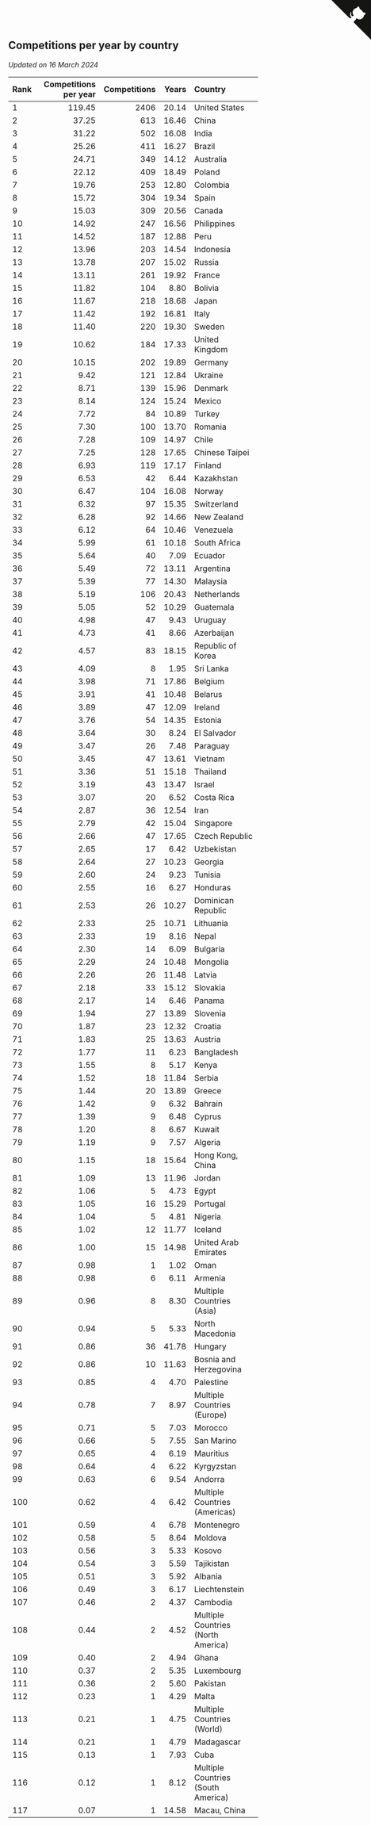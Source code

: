 ## Competitions per year by country

*Updated on 16 March 2024*

| Rank | Competitions per year | Competitions | Years | Country |
| :--- | ---: | ---: | ---: | :--- |
| 1 | 119.45 | 2406 | 20.14 | United States |
| 2 | 37.25 | 613 | 16.46 | China |
| 3 | 31.22 | 502 | 16.08 | India |
| 4 | 25.26 | 411 | 16.27 | Brazil |
| 5 | 24.71 | 349 | 14.12 | Australia |
| 6 | 22.12 | 409 | 18.49 | Poland |
| 7 | 19.76 | 253 | 12.80 | Colombia |
| 8 | 15.72 | 304 | 19.34 | Spain |
| 9 | 15.03 | 309 | 20.56 | Canada |
| 10 | 14.92 | 247 | 16.56 | Philippines |
| 11 | 14.52 | 187 | 12.88 | Peru |
| 12 | 13.96 | 203 | 14.54 | Indonesia |
| 13 | 13.78 | 207 | 15.02 | Russia |
| 14 | 13.11 | 261 | 19.92 | France |
| 15 | 11.82 | 104 | 8.80 | Bolivia |
| 16 | 11.67 | 218 | 18.68 | Japan |
| 17 | 11.42 | 192 | 16.81 | Italy |
| 18 | 11.40 | 220 | 19.30 | Sweden |
| 19 | 10.62 | 184 | 17.33 | United Kingdom |
| 20 | 10.15 | 202 | 19.89 | Germany |
| 21 | 9.42 | 121 | 12.84 | Ukraine |
| 22 | 8.71 | 139 | 15.96 | Denmark |
| 23 | 8.14 | 124 | 15.24 | Mexico |
| 24 | 7.72 | 84 | 10.89 | Turkey |
| 25 | 7.30 | 100 | 13.70 | Romania |
| 26 | 7.28 | 109 | 14.97 | Chile |
| 27 | 7.25 | 128 | 17.65 | Chinese Taipei |
| 28 | 6.93 | 119 | 17.17 | Finland |
| 29 | 6.53 | 42 | 6.44 | Kazakhstan |
| 30 | 6.47 | 104 | 16.08 | Norway |
| 31 | 6.32 | 97 | 15.35 | Switzerland |
| 32 | 6.28 | 92 | 14.66 | New Zealand |
| 33 | 6.12 | 64 | 10.46 | Venezuela |
| 34 | 5.99 | 61 | 10.18 | South Africa |
| 35 | 5.64 | 40 | 7.09 | Ecuador |
| 36 | 5.49 | 72 | 13.11 | Argentina |
| 37 | 5.39 | 77 | 14.30 | Malaysia |
| 38 | 5.19 | 106 | 20.43 | Netherlands |
| 39 | 5.05 | 52 | 10.29 | Guatemala |
| 40 | 4.98 | 47 | 9.43 | Uruguay |
| 41 | 4.73 | 41 | 8.66 | Azerbaijan |
| 42 | 4.57 | 83 | 18.15 | Republic of Korea |
| 43 | 4.09 | 8 | 1.95 | Sri Lanka |
| 44 | 3.98 | 71 | 17.86 | Belgium |
| 45 | 3.91 | 41 | 10.48 | Belarus |
| 46 | 3.89 | 47 | 12.09 | Ireland |
| 47 | 3.76 | 54 | 14.35 | Estonia |
| 48 | 3.64 | 30 | 8.24 | El Salvador |
| 49 | 3.47 | 26 | 7.48 | Paraguay |
| 50 | 3.45 | 47 | 13.61 | Vietnam |
| 51 | 3.36 | 51 | 15.18 | Thailand |
| 52 | 3.19 | 43 | 13.47 | Israel |
| 53 | 3.07 | 20 | 6.52 | Costa Rica |
| 54 | 2.87 | 36 | 12.54 | Iran |
| 55 | 2.79 | 42 | 15.04 | Singapore |
| 56 | 2.66 | 47 | 17.65 | Czech Republic |
| 57 | 2.65 | 17 | 6.42 | Uzbekistan |
| 58 | 2.64 | 27 | 10.23 | Georgia |
| 59 | 2.60 | 24 | 9.23 | Tunisia |
| 60 | 2.55 | 16 | 6.27 | Honduras |
| 61 | 2.53 | 26 | 10.27 | Dominican Republic |
| 62 | 2.33 | 25 | 10.71 | Lithuania |
| 63 | 2.33 | 19 | 8.16 | Nepal |
| 64 | 2.30 | 14 | 6.09 | Bulgaria |
| 65 | 2.29 | 24 | 10.48 | Mongolia |
| 66 | 2.26 | 26 | 11.48 | Latvia |
| 67 | 2.18 | 33 | 15.12 | Slovakia |
| 68 | 2.17 | 14 | 6.46 | Panama |
| 69 | 1.94 | 27 | 13.89 | Slovenia |
| 70 | 1.87 | 23 | 12.32 | Croatia |
| 71 | 1.83 | 25 | 13.63 | Austria |
| 72 | 1.77 | 11 | 6.23 | Bangladesh |
| 73 | 1.55 | 8 | 5.17 | Kenya |
| 74 | 1.52 | 18 | 11.84 | Serbia |
| 75 | 1.44 | 20 | 13.89 | Greece |
| 76 | 1.42 | 9 | 6.32 | Bahrain |
| 77 | 1.39 | 9 | 6.48 | Cyprus |
| 78 | 1.20 | 8 | 6.67 | Kuwait |
| 79 | 1.19 | 9 | 7.57 | Algeria |
| 80 | 1.15 | 18 | 15.64 | Hong Kong, China |
| 81 | 1.09 | 13 | 11.96 | Jordan |
| 82 | 1.06 | 5 | 4.73 | Egypt |
| 83 | 1.05 | 16 | 15.29 | Portugal |
| 84 | 1.04 | 5 | 4.81 | Nigeria |
| 85 | 1.02 | 12 | 11.77 | Iceland |
| 86 | 1.00 | 15 | 14.98 | United Arab Emirates |
| 87 | 0.98 | 1 | 1.02 | Oman |
| 88 | 0.98 | 6 | 6.11 | Armenia |
| 89 | 0.96 | 8 | 8.30 | Multiple Countries (Asia) |
| 90 | 0.94 | 5 | 5.33 | North Macedonia |
| 91 | 0.86 | 36 | 41.78 | Hungary |
| 92 | 0.86 | 10 | 11.63 | Bosnia and Herzegovina |
| 93 | 0.85 | 4 | 4.70 | Palestine |
| 94 | 0.78 | 7 | 8.97 | Multiple Countries (Europe) |
| 95 | 0.71 | 5 | 7.03 | Morocco |
| 96 | 0.66 | 5 | 7.55 | San Marino |
| 97 | 0.65 | 4 | 6.19 | Mauritius |
| 98 | 0.64 | 4 | 6.22 | Kyrgyzstan |
| 99 | 0.63 | 6 | 9.54 | Andorra |
| 100 | 0.62 | 4 | 6.42 | Multiple Countries (Americas) |
| 101 | 0.59 | 4 | 6.78 | Montenegro |
| 102 | 0.58 | 5 | 8.64 | Moldova |
| 103 | 0.56 | 3 | 5.33 | Kosovo |
| 104 | 0.54 | 3 | 5.59 | Tajikistan |
| 105 | 0.51 | 3 | 5.92 | Albania |
| 106 | 0.49 | 3 | 6.17 | Liechtenstein |
| 107 | 0.46 | 2 | 4.37 | Cambodia |
| 108 | 0.44 | 2 | 4.52 | Multiple Countries (North America) |
| 109 | 0.40 | 2 | 4.94 | Ghana |
| 110 | 0.37 | 2 | 5.35 | Luxembourg |
| 111 | 0.36 | 2 | 5.60 | Pakistan |
| 112 | 0.23 | 1 | 4.29 | Malta |
| 113 | 0.21 | 1 | 4.75 | Multiple Countries (World) |
| 114 | 0.21 | 1 | 4.79 | Madagascar |
| 115 | 0.13 | 1 | 7.93 | Cuba |
| 116 | 0.12 | 1 | 8.12 | Multiple Countries (South America) |
| 117 | 0.07 | 1 | 14.58 | Macau, China |


<a href="https://github.com/JustinTimeCuber/wca_statistics" class="github-corner" aria-label="View source on Github"><svg width="80" height="80" viewBox="0 0 250 250" style="fill:#151513; color:#fff; position: absolute; top: 0; border: 0; right: 0;" aria-hidden="true"><path d="M0,0 L115,115 L130,115 L142,142 L250,250 L250,0 Z"></path><path d="M128.3,109.0 C113.8,99.7 119.0,89.6 119.0,89.6 C122.0,82.7 120.5,78.6 120.5,78.6 C119.2,72.0 123.4,76.3 123.4,76.3 C127.3,80.9 125.5,87.3 125.5,87.3 C122.9,97.6 130.6,101.9 134.4,103.2" fill="currentColor" style="transform-origin: 130px 106px;" class="octo-arm"></path><path d="M115.0,115.0 C114.9,115.1 118.7,116.5 119.8,115.4 L133.7,101.6 C136.9,99.2 139.9,98.4 142.2,98.6 C133.8,88.0 127.5,74.4 143.8,58.0 C148.5,53.4 154.0,51.2 159.7,51.0 C160.3,49.4 163.2,43.6 171.4,40.1 C171.4,40.1 176.1,42.5 178.8,56.2 C183.1,58.6 187.2,61.8 190.9,65.4 C194.5,69.0 197.7,73.2 200.1,77.6 C213.8,80.2 216.3,84.9 216.3,84.9 C212.7,93.1 206.9,96.0 205.4,96.6 C205.1,102.4 203.0,107.8 198.3,112.5 C181.9,128.9 168.3,122.5 157.7,114.1 C157.9,116.9 156.7,120.9 152.7,124.9 L141.0,136.5 C139.8,137.7 141.6,141.9 141.8,141.8 Z" fill="currentColor" class="octo-body"></path></svg></a><style>.github-corner:hover .octo-arm{animation:octocat-wave 560ms ease-in-out}@keyframes octocat-wave{0%,100%{transform:rotate(0)}20%,60%{transform:rotate(-25deg)}40%,80%{transform:rotate(10deg)}}@media (max-width:500px){.github-corner:hover .octo-arm{animation:none}.github-corner .octo-arm{animation:octocat-wave 560ms ease-in-out}}</style>
